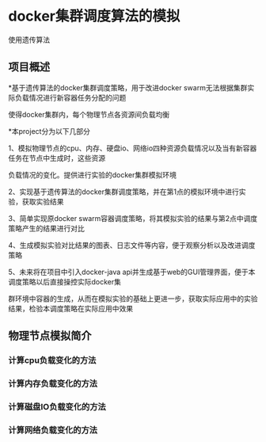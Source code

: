 # docker集群调度算法的模拟
使用遗传算法

## 项目概述

*基于遗传算法的docker集群调度策略，用于改进docker swarm无法根据集群实际负载情况进行新容器任务分配的问题

使得docker集群内，每个物理节点各资源间负载均衡

*本project分为以下几部分

 1、模拟物理节点的cpu、内存、硬盘io、网络io四种资源负载情况以及当有新容器任务在节点中生成时，这些资源

 负载情况的变化。提供进行实验的docker集群模拟环境
 
 2、实现基于遗传算法的docker集群调度策略，并在第1点的模拟环境中进行实验，获取实验结果
 
 3、简单实现原docker swarm容器调度策略，将其模拟实验的结果与第2点中调度策略产生的结果进行对比
 
 4、生成模拟实验对比结果的图表、日志文件等内容，便于观察分析以及改进调度策略
 
 5、未来将在项目中引入docker-java api并生成基于web的GUI管理界面，便于本调度策略以后直接操控实际docker集
 
 群环境中容器的生成，从而在模拟实验的基础上更进一步，获取实际应用中的实验结果，检验本调度策略在实际应用中效果
 
## 物理节点模拟简介

### 计算cpu负载变化的方法
 
### 计算内存负载变化的方法

### 计算磁盘IO负载变化的方法

### 计算网络负载变化的方法






 
